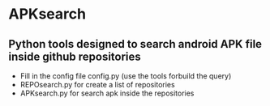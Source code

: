 # APKsearch

## Python tools designed to search android APK file inside github repositories <br />

- Fill in the config file config.py (use the tools forbuild the query)<br />
- REPOsearch.py for create a list of repositories<br />
- APKsearch.py for search apk inside the repositories<br />
